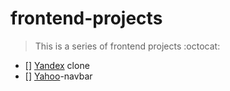 # frontend-projects

> This is a series of frontend projects :octocat: 

- [] [Yandex](https://yandex.com) clone 
- [] [Yahoo](https://yahoo.com)-navbar
